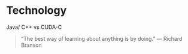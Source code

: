 # Technology

Java/ C++ vs CUDA-C

> “The best way of learning about anything is by doing.” — Richard Branson

